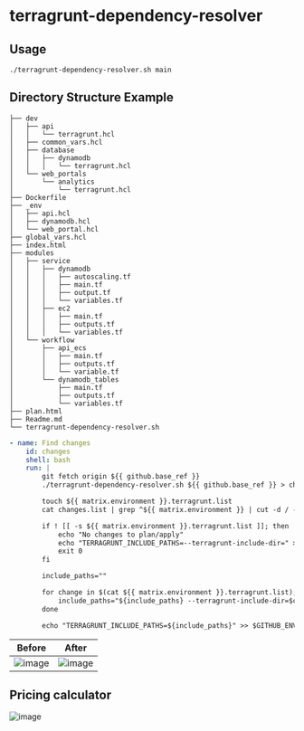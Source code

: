 # terragrunt-dependency-resolver

## Usage
```shell
./terragrunt-dependency-resolver.sh main
```

## Directory Structure Example
```shell
├── dev
│   ├── api
│   │   └── terragrunt.hcl
│   ├── common_vars.hcl
│   ├── database
│   │   ├── dynamodb
│   │   │   └── terragrunt.hcl
│   └── web_portals
│       └── analytics
│           └── terragrunt.hcl
├── Dockerfile
├── _env
│   ├── api.hcl
│   ├── dynamodb.hcl
│   └── web_portal.hcl
├── global_vars.hcl
├── index.html
├── modules
│   ├── service
│   │   ├── dynamodb
│   │   │   ├── autoscaling.tf
│   │   │   ├── main.tf
│   │   │   ├── output.tf
│   │   │   └── variables.tf
│   │   ├── ec2
│   │   │   ├── main.tf
│   │   │   ├── outputs.tf
│   │   │   └── variables.tf
│   └── workflow
│       ├── api_ecs
│       │   ├── main.tf
│       │   ├── outputs.tf
│       │   └── variable.tf
│       └── dynamodb_tables
│           ├── main.tf
│           ├── outputs.tf
│           └── variables.tf
├── plan.html
├── Readme.md
└── terragrunt-dependency-resolver.sh
```

```yaml
- name: Find changes
    id: changes
    shell: bash
    run: |
        git fetch origin ${{ github.base_ref }}
        ./terragrunt-dependency-resolver.sh ${{ github.base_ref }} > changes.list

        touch ${{ matrix.environment }}.terragrunt.list
        cat changes.list | grep ^${{ matrix.environment }} | cut -d / -f 2- > ${{ matrix.environment }}.terragrunt.list || true

        if ! [[ -s ${{ matrix.environment }}.terragrunt.list ]]; then
            echo "No changes to plan/apply"
            echo "TERRAGRUNT_INCLUDE_PATHS=--terragrunt-include-dir=" >> $GITHUB_ENV
            exit 0
        fi

        include_paths=""

        for change in $(cat ${{ matrix.environment }}.terragrunt.list); do
            include_paths="${include_paths} --terragrunt-include-dir=$change"
        done

        echo "TERRAGRUNT_INCLUDE_PATHS=${include_paths}" >> $GITHUB_ENV
```

| Before | After |
|-|-|
|![image](https://github.com/kritish-dhaubanjar/terragrunt-dependency-resolver/assets/25634165/10497013-ea2c-4827-a81b-44ed97103d22)|![image](https://github.com/kritish-dhaubanjar/terragrunt-dependency-resolver/assets/25634165/8c236f39-e963-4a08-9d5a-eac184c2002a)|


## Pricing calculator
![image](https://github.com/kritish-dhaubanjar/terragrunt-dependency-resolver/assets/25634165/8f7a89ab-5acf-4cb3-8543-208ecca36390)
